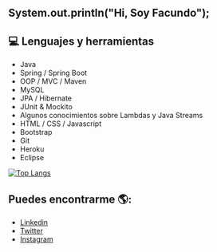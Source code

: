 ## System.out.println("Hi, Soy Facundo");

## 💻 Lenguajes y herramientas
- Java
- Spring / Spring Boot
- OOP / MVC / Maven
- MySQL
- JPA / Hibernate
- JUnit & Mockito
- Algunos conocimientos sobre Lambdas y Java Streams
- HTML / CSS / Javascript
- Bootstrap
- Git
- Heroku
- Eclipse



[![Top Langs](https://github-readme-stats.vercel.app/api/top-langs/?username=mfacundoo&layout=compact)](https://github.com/anuraghazra/github-readme-stats)


## Puedes encontrarme 🌎:
- [Linkedin](https://www.linkedin.com/in/facundo-moraless/)
- [Twitter](https://twitter.com/mfacundo_)
- [Instagram](https://www.instagram.com/m.facundo_/)

